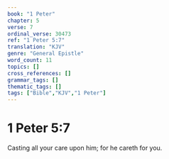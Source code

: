 ```yaml
---
book: "1 Peter"
chapter: 5
verse: 7
ordinal_verse: 30473
ref: "1 Peter 5:7"
translation: "KJV"
genre: "General Epistle"
word_count: 11
topics: []
cross_references: []
grammar_tags: []
thematic_tags: []
tags: ["Bible","KJV","1 Peter"]
---
```


# 1 Peter 5:7

Casting all your care upon him; for he careth for you.
